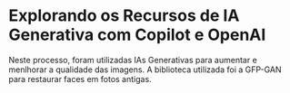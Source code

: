 # Explorando os Recursos de IA Generativa com Copilot e OpenAI

Neste processo, foram utilizadas IAs Generativas para aumentar e menlhorar a qualidade das imagens.
A biblioteca utilizada foi a GFP-GAN para restaurar faces em fotos antigas.
